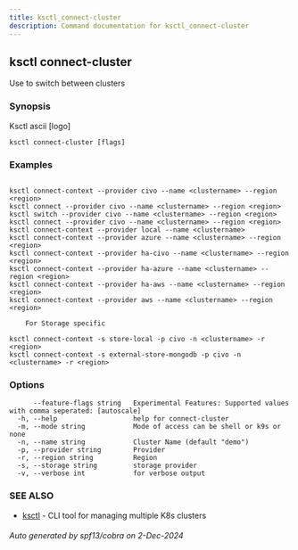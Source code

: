 ```yaml
---
title: ksctl_connect-cluster
description: Command documentation for ksctl_connect-cluster
---
```


## ksctl connect-cluster

Use to switch between clusters

### Synopsis

Ksctl ascii [logo]

```
ksctl connect-cluster [flags]
```

### Examples

```

ksctl connect-context --provider civo --name <clustername> --region <region>
ksctl connect --provider civo --name <clustername> --region <region>
ksctl switch --provider civo --name <clustername> --region <region>
ksctl connect --provider civo --name <clustername> --region <region>
ksctl connect-context --provider local --name <clustername>
ksctl connect-context --provider azure --name <clustername> --region <region>
ksctl connect-context --provider ha-civo --name <clustername> --region <region>
ksctl connect-context --provider ha-azure --name <clustername> --region <region>
ksctl connect-context --provider ha-aws --name <clustername> --region <region>
ksctl connect-context --provider aws --name <clustername> --region <region>

	For Storage specific

ksctl connect-context -s store-local -p civo -n <clustername> -r <region>
ksctl connect-context -s external-store-mongodb -p civo -n <clustername> -r <region>

```

### Options

```
      --feature-flags string   Experimental Features: Supported values with comma seperated: [autoscale]
  -h, --help                   help for connect-cluster
  -m, --mode string            Mode of access can be shell or k9s or none
  -n, --name string            Cluster Name (default "demo")
  -p, --provider string        Provider
  -r, --region string          Region
  -s, --storage string         storage provider
  -v, --verbose int            for verbose output
```

### SEE ALSO

* [ksctl](ksctl.md)	 - CLI tool for managing multiple K8s clusters

###### Auto generated by spf13/cobra on 2-Dec-2024
